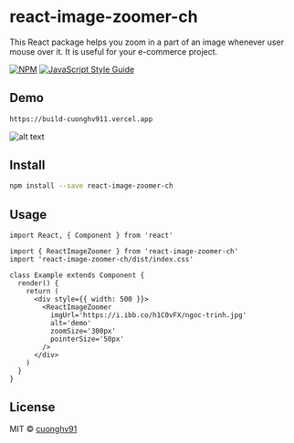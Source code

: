 # react-image-zoomer-ch

This React package helps you zoom in a part of an image whenever user mouse over it. It is useful for your e-commerce project.

[![NPM](https://img.shields.io/npm/v/react-image-zoomer.svg)](https://www.npmjs.com/package/react-image-zoomer) [![JavaScript Style Guide](https://img.shields.io/badge/code_style-standard-brightgreen.svg)](https://standardjs.com)

## Demo

```bash
https://build-cuonghv911.vercel.app
```
![alt text](https://i.ibb.co/64W9C14/ezgif-2-ca770137aebe.gif)

## Install

```bash
npm install --save react-image-zoomer-ch
```

## Usage

```tsx
import React, { Component } from 'react'

import { ReactImageZoomer } from 'react-image-zoomer-ch'
import 'react-image-zoomer-ch/dist/index.css'

class Example extends Component {
  render() {
    return (
      <div style={{ width: 500 }}>
        <ReactImageZoomer
          imgUrl='https://i.ibb.co/h1C0vFX/ngoc-trinh.jpg'
          alt='demo'
          zoomSize='300px'
          pointerSize='50px'
        />
      </div>
    )
  }
}
```

## License

MIT © [cuonghv91](https://github.com/cuonghv91)
